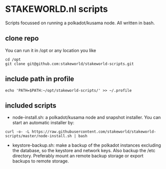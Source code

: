 # STAKEWORLD.nl scripts

Scripts focussed on running a polkadot/kusama node. All written in bash.

## clone repo

You can run it in /opt or any location you like

```
cd /opt
git clone git@github.com:stakeworld/stakeworld-scripts.git
```

## include path in profile
```
echo 'PATH=$PATH:~/opt/stakeworld-scripts/' >> ~/.profile
```

## included scripts
* node-install.sh: a polkadot/kusama node and snapshot installer.
You can start an automatic installer by:
```
curl -o- -L https://raw.githubusercontent.com/stakeworld/stakeworld-scripts/master/node-install.sh | bash
```
* keystore-backup.sh: make a backup of the polkadot instances excluding the database, so the keystore and network keys. Also backup the /etc directory. Preferably mount an remote backup storage or export backups to remote storage.
